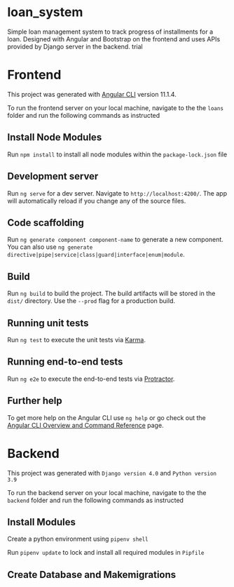 # loan_system
Simple loan management system to track progress of installments for a loan. Designed with Angular and Bootstrap on the frontend and uses APIs provided by Django server in the backend. trial

# Frontend

This project was generated with [Angular CLI](https://github.com/angular/angular-cli) version 11.1.4.

To run the frontend server on your local machine, navigate to the the `loans` folder and run the following commands as instructed

## Install Node Modules

Run `npm install` to install all node modules within the `package-lock.json` file

## Development server

Run `ng serve` for a dev server. Navigate to `http://localhost:4200/`. The app will automatically reload if you change any of the source files.

## Code scaffolding

Run `ng generate component component-name` to generate a new component. You can also use `ng generate directive|pipe|service|class|guard|interface|enum|module`.

## Build

Run `ng build` to build the project. The build artifacts will be stored in the `dist/` directory. Use the `--prod` flag for a production build.

## Running unit tests

Run `ng test` to execute the unit tests via [Karma](https://karma-runner.github.io).

## Running end-to-end tests

Run `ng e2e` to execute the end-to-end tests via [Protractor](http://www.protractortest.org/).

## Further help

To get more help on the Angular CLI use `ng help` or go check out the [Angular CLI Overview and Command Reference](https://angular.io/cli) page.

# Backend

This project was generated with `Django version 4.0` and `Python version 3.9`

To run the backend server on your local machine, navigate to the the `backend` folder and run the following commands as instructed

## Install Modules

Create a python environment using `pipenv shell`

Run `pipenv update` to lock and install all required modules in `Pipfile`

## Create Database and Makemigrations

